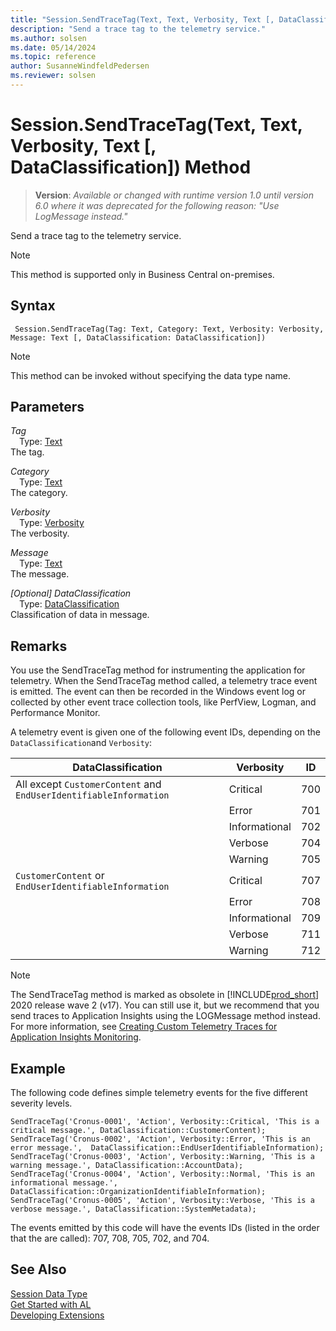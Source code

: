 ```yaml
---
title: "Session.SendTraceTag(Text, Text, Verbosity, Text [, DataClassification]) Method"
description: "Send a trace tag to the telemetry service."
ms.author: solsen
ms.date: 05/14/2024
ms.topic: reference
author: SusanneWindfeldPedersen
ms.reviewer: solsen
---
```

[//]: # (START>DO_NOT_EDIT)
[//]: # (IMPORTANT:Do not edit any of the content between here and the END>DO_NOT_EDIT.)
[//]: # (Any modifications should be made in the .xml files in the ModernDev repo.)
# Session.SendTraceTag(Text, Text, Verbosity, Text [, DataClassification]) Method
> **Version**: _Available or changed with runtime version 1.0 until version 6.0 where it was deprecated for the following reason: "Use LogMessage instead."_

Send a trace tag to the telemetry service.

> [!NOTE]
> This method is supported only in Business Central on-premises.

## Syntax
```AL
 Session.SendTraceTag(Tag: Text, Category: Text, Verbosity: Verbosity, Message: Text [, DataClassification: DataClassification])
```
> [!NOTE]
> This method can be invoked without specifying the data type name.
## Parameters
*Tag*  
&emsp;Type: [Text](../text/text-data-type.md)  
The tag.  

*Category*  
&emsp;Type: [Text](../text/text-data-type.md)  
The category.  

*Verbosity*  
&emsp;Type: [Verbosity](../verbosity/verbosity-option.md)  
The verbosity.  

*Message*  
&emsp;Type: [Text](../text/text-data-type.md)  
The message.  

*[Optional] DataClassification*  
&emsp;Type: [DataClassification](../dataclassification/dataclassification-option.md)  
Classification of data in message.  



[//]: # (IMPORTANT: END>DO_NOT_EDIT)

## Remarks 
You use the SendTraceTag method for instrumenting the application for telemetry. When the SendTraceTag method called, a telemetry trace event is emitted. The event can then be recorded in the Windows event log or collected by other event trace collection tools, like PerfView, Logman, and Performance Monitor. 

A telemetry event is given one of the following event IDs, depending on the `DataClassification`and `Verbosity`:

|  DataClassification |  Verbosity |  ID  |
|---------------------|------------|------|
|All except `CustomerContent` and `EndUserIdentifiableInformation`|Critical|700|
||Error|701|
||Informational|702|
||Verbose|704|
||Warning|705|
|`CustomerContent` or `EndUserIdentifiableInformation`|Critical|707|
||Error|708|
||Informational|709|
||Verbose|711 |
||Warning|712 |


<!-- For more information about instrumenting and monitoring telemetry, see [Instrumenting an Application for Telemetry](../../instrumenting-application-for-telemetry.md) and [Monitoring-Dynamics NAV Server Events](../../Monitoring-Microsoft-Dynamics-NAV-Server-Events.md). -->

> [!NOTE]
> The SendTraceTag method is marked as obsolete in [!INCLUDE[prod_short](../../includes/prod_short.md)] 2020 release wave 2 (v17). You can still use it, but we recommend that you send traces to Application Insights using the LOGMessage method instead. For more information, see [Creating Custom Telemetry Traces for Application Insights Monitoring](../../devenv-instrument-application-for-telemetry-app-insights.md).

## Example 
The following code defines simple telemetry events for the five different severity levels. 
```al
SendTraceTag('Cronus-0001', 'Action', Verbosity::Critical, 'This is a critical message.', DataClassification::CustomerContent);
SendTraceTag('Cronus-0002', 'Action', Verbosity::Error, 'This is an error message.',  DataClassification::EndUserIdentifiableInformation);
SendTraceTag('Cronus-0003', 'Action', Verbosity::Warning, 'This is a warning message.', DataClassification::AccountData);
SendTraceTag('Cronus-0004', 'Action', Verbosity::Normal, 'This is an informational message.', DataClassification::OrganizationIdentifiableInformation);
SendTraceTag('Cronus-0005', 'Action', Verbosity::Verbose, 'This is a verbose message.', DataClassification::SystemMetadata);
```  

The events emitted by this code will have the events IDs (listed in the order that the are called): 707, 708, 705, 702, and 704.


## See Also
[Session Data Type](session-data-type.md)  
[Get Started with AL](../../devenv-get-started.md)  
[Developing Extensions](../../devenv-dev-overview.md)